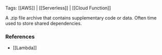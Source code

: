 
Tags: [[AWS]] | [[Serverless]] | [[Cloud Function]]

A .zip file archive that contains supplementary code or data. Often time used to store shared dependencies.

### References
- [[Lambda]]

